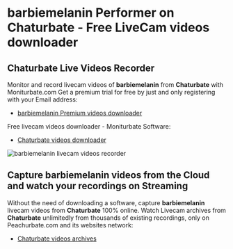 # barbiemelanin Performer on Chaturbate - Free LiveCam videos downloader

## Chaturbate Live Videos Recorder

Monitor and record livecam videos of **barbiemelanin** from **Chaturbate** with Moniturbate.com
Get a premium trial for free by just and only registering with your Email address:
* [barbiemelanin Premium videos downloader](https://moniturbate.com/request-demo-licence-key.html)

Free livecam videos downloader - Moniturbate Software:
* [Chaturbate videos downloader](https://moniturbate.com/moniturbate-download-software.html)

![barbiemelanin livecam videos recorder](https://peachurnet.com/templates/moniturbate-software.png)


## Capture barbiemelanin videos from the Cloud and watch your recordings on Streaming

Without the need of downloading a software, capture **barbiemelanin** livecam videos from **Chaturbate** 100% online.
Watch Livecam archives from **Chaturbate** unlimitedly from thousands of existing recordings, only on Peachurbate.com and its websites network:
* [Chaturbate videos archives](https://peachurnet.com/)